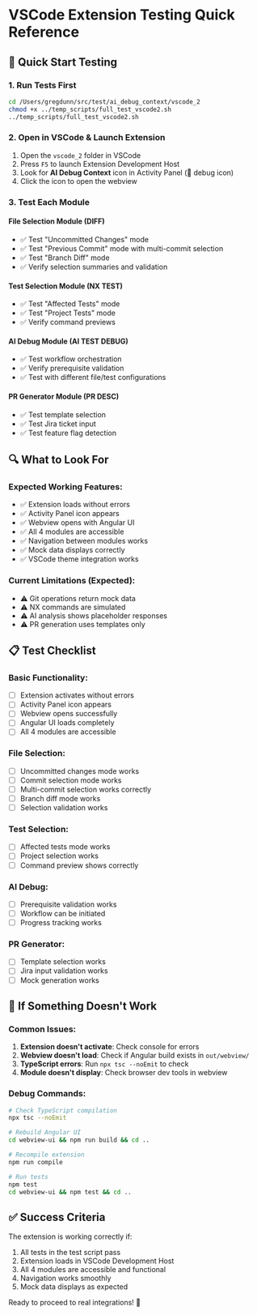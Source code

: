 # VSCode Extension Testing Quick Reference

## 🚀 Quick Start Testing

### 1. Run Tests First
```bash
cd /Users/gregdunn/src/test/ai_debug_context/vscode_2
chmod +x ../temp_scripts/full_test_vscode2.sh
../temp_scripts/full_test_vscode2.sh
```

### 2. Open in VSCode & Launch Extension
1. Open the `vscode_2` folder in VSCode
2. Press `F5` to launch Extension Development Host
3. Look for **AI Debug Context** icon in Activity Panel (🐛 debug icon)
4. Click the icon to open the webview

### 3. Test Each Module

#### File Selection Module (DIFF)
- ✅ Test "Uncommitted Changes" mode
- ✅ Test "Previous Commit" mode with multi-commit selection
- ✅ Test "Branch Diff" mode
- ✅ Verify selection summaries and validation

#### Test Selection Module (NX TEST)  
- ✅ Test "Affected Tests" mode
- ✅ Test "Project Tests" mode
- ✅ Verify command previews

#### AI Debug Module (AI TEST DEBUG)
- ✅ Test workflow orchestration
- ✅ Verify prerequisite validation
- ✅ Test with different file/test configurations

#### PR Generator Module (PR DESC)
- ✅ Test template selection
- ✅ Test Jira ticket input
- ✅ Test feature flag detection

## 🔍 What to Look For

### Expected Working Features:
- ✅ Extension loads without errors
- ✅ Activity Panel icon appears
- ✅ Webview opens with Angular UI
- ✅ All 4 modules are accessible
- ✅ Navigation between modules works
- ✅ Mock data displays correctly
- ✅ VSCode theme integration works

### Current Limitations (Expected):
- ⚠️ Git operations return mock data
- ⚠️ NX commands are simulated
- ⚠️ AI analysis shows placeholder responses
- ⚠️ PR generation uses templates only

## 📋 Test Checklist

### Basic Functionality:
- [ ] Extension activates without errors
- [ ] Activity Panel icon appears
- [ ] Webview opens successfully
- [ ] Angular UI loads completely
- [ ] All 4 modules are accessible

### File Selection:
- [ ] Uncommitted changes mode works
- [ ] Commit selection mode works
- [ ] Multi-commit selection works correctly
- [ ] Branch diff mode works
- [ ] Selection validation works

### Test Selection:
- [ ] Affected tests mode works
- [ ] Project selection works
- [ ] Command preview shows correctly

### AI Debug:
- [ ] Prerequisite validation works
- [ ] Workflow can be initiated
- [ ] Progress tracking works

### PR Generator:
- [ ] Template selection works
- [ ] Jira input validation works
- [ ] Mock generation works

## 🐛 If Something Doesn't Work

### Common Issues:
1. **Extension doesn't activate**: Check console for errors
2. **Webview doesn't load**: Check if Angular build exists in `out/webview/`
3. **TypeScript errors**: Run `npx tsc --noEmit` to check
4. **Module doesn't display**: Check browser dev tools in webview

### Debug Commands:
```bash
# Check TypeScript compilation
npx tsc --noEmit

# Rebuild Angular UI
cd webview-ui && npm run build && cd ..

# Recompile extension
npm run compile

# Run tests
npm test
cd webview-ui && npm test && cd ..
```

## ✅ Success Criteria

The extension is working correctly if:
1. All tests in the test script pass
2. Extension loads in VSCode Development Host
3. All 4 modules are accessible and functional
4. Navigation works smoothly
5. Mock data displays as expected

Ready to proceed to real integrations! 🎉
